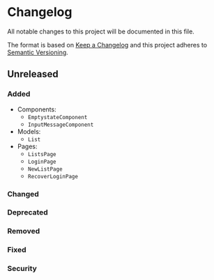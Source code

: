 # Changelog

All notable changes to this project will be documented in this file.

The format is based on [Keep a Changelog](http://keepachangelog.com/en/1.0.0/)
and this project adheres to [Semantic Versioning](http://semver.org/spec/v2.0.0.html).


## Unreleased

### Added
- Components:
  - `EmptystateComponent`
  - `InputMessageComponent`
- Models:
  - `List`
- Pages:
  - `ListsPage`
  - `LoginPage`
  - `NewListPage`
  - `RecoverLoginPage`

### Changed

### Deprecated

### Removed

### Fixed

### Security

